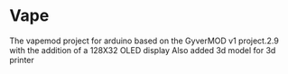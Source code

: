 # Vape
The vapemod project for arduino based on the GyverMOD v1 project.2.9 with the addition of a 128X32 OLED display
Also added 3d model for 3d printer 
